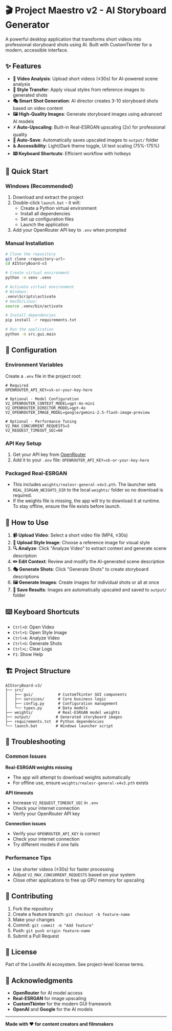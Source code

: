 # 🎬 Project Maestro v2 - AI Storyboard Generator

A powerful desktop application that transforms short videos into professional storyboard shots using AI. Built with CustomTkinter for a modern, accessible interface.

## ✨ Features

- **🎥 Video Analysis**: Upload short videos (≤30s) for AI-powered scene analysis
- **🎨 Style Transfer**: Apply visual styles from reference images to generated shots
- **🎭 Smart Shot Generation**: AI director creates 3-10 storyboard shots based on video content
- **🖼️ High-Quality Images**: Generate storyboard images using advanced AI models
- **⚡ Auto-Upscaling**: Built-in Real-ESRGAN upscaling (2x) for professional quality
- **💾 Auto-Save**: Automatically saves upscaled images to `output/` folder
- **♿ Accessibility**: Light/Dark theme toggle, UI text scaling (75%-175%)
- **⌨️ Keyboard Shortcuts**: Efficient workflow with hotkeys

## 🚀 Quick Start

### Windows (Recommended)
1. Download and extract the project
2. Double-click `launch.bat` - it will:
   - Create a Python virtual environment
   - Install all dependencies
   - Set up configuration files
   - Launch the application
3. Add your OpenRouter API key to `.env` when prompted

### Manual Installation
```bash
# Clone the repository
git clone <repository-url>
cd AIStoryBoard-v3

# Create virtual environment
python -m venv .venv

# Activate virtual environment
# Windows:
.venv\Scripts\activate
# macOS/Linux:
source .venv/bin/activate

# Install dependencies
pip install -r requirements.txt

# Run the application
python -m src.gui.main
```

## 🔧 Configuration

### Environment Variables
Create a `.env` file in the project root:

```env
# Required
OPENROUTER_API_KEY=sk-or-your-key-here

# Optional - Model Configuration
V2_OPENROUTER_CONTEXT_MODEL=gpt-4o-mini
V2_OPENROUTER_DIRECTOR_MODEL=gpt-4o
V2_OPENROUTER_IMAGE_MODEL=google/gemini-2.5-flash-image-preview

# Optional - Performance Tuning
V2_MAX_CONCURRENT_REQUESTS=5
V2_REQUEST_TIMEOUT_SEC=60
```

### API Key Setup
1. Get your API key from [OpenRouter](https://openrouter.ai/)
2. Add it to your `.env` file: `OPENROUTER_API_KEY=sk-or-your-key-here`

### Packaged Real-ESRGAN
- This includes `weights/realesr-general-x4v3.pth`. The launcher sets `REAL_ESRGAN_WEIGHTS_DIR` to the local `weights/` folder so no download is required.
- If the weights file is missing, the app will try to download it at runtime. To stay offline, ensure the file exists before launch.

## 🎯 How to Use

1. **📹 Upload Video**: Select a short video file (MP4, ≤30s)
2. **🎨 Upload Style Image**: Choose a reference image for visual style
3. **🔍 Analyze**: Click "Analyze Video" to extract context and generate scene description
4. **✏️ Edit Context**: Review and modify the AI-generated scene description
5. **🎭 Generate Shots**: Click "Generate Shots" to create storyboard descriptions
6. **🖼️ Generate Images**: Create images for individual shots or all at once
7. **💾 Save Results**: Images are automatically upscaled and saved to `output/` folder

## ⌨️ Keyboard Shortcuts

- `Ctrl+O`: Open Video
- `Ctrl+S`: Open Style Image  
- `Ctrl+A`: Analyze Video
- `Ctrl+G`: Generate Shots
- `Ctrl+L`: Clear Logs
- `F1`: Show Help

## 🏗️ Project Structure

```
AIStoryBoard-v3/
├── src/
│   ├── gui/           # CustomTkinter GUI components
│   ├── services/      # Core business logic
│   ├── config.py      # Configuration management
│   └── types.py       # Data models
├── weights/           # Real-ESRGAN model weights
├── output/           # Generated storyboard images
├── requirements.txt  # Python dependencies
└── launch.bat        # Windows launcher script
```

## 🐛 Troubleshooting

### Common Issues

**Real-ESRGAN weights missing**
- The app will attempt to download weights automatically
- For offline use, ensure `weights/realesr-general-x4v3.pth` exists

**API timeouts**
- Increase `V2_REQUEST_TIMEOUT_SEC` in `.env`
- Check your internet connection
- Verify your OpenRouter API key

**Connection issues**
- Verify your `OPENROUTER_API_KEY` is correct
- Check your internet connection
- Try different models if one fails

### Performance Tips

- Use shorter videos (≤30s) for faster processing
- Adjust `V2_MAX_CONCURRENT_REQUESTS` based on your system
- Close other applications to free up GPU memory for upscaling

## 🤝 Contributing

1. Fork the repository
2. Create a feature branch: `git checkout -b feature-name`
3. Make your changes
4. Commit: `git commit -m "Add feature"`
5. Push: `git push origin feature-name`
6. Submit a Pull Request

## 📄 License

Part of the Lovelife AI ecosystem. See project-level license terms.

## 🙏 Acknowledgments

- **OpenRouter** for AI model access
- **Real-ESRGAN** for image upscaling
- **CustomTkinter** for the modern GUI framework
- **OpenAI** and **Google** for the AI models

---

**Made with ❤️ for content creators and filmmakers**
